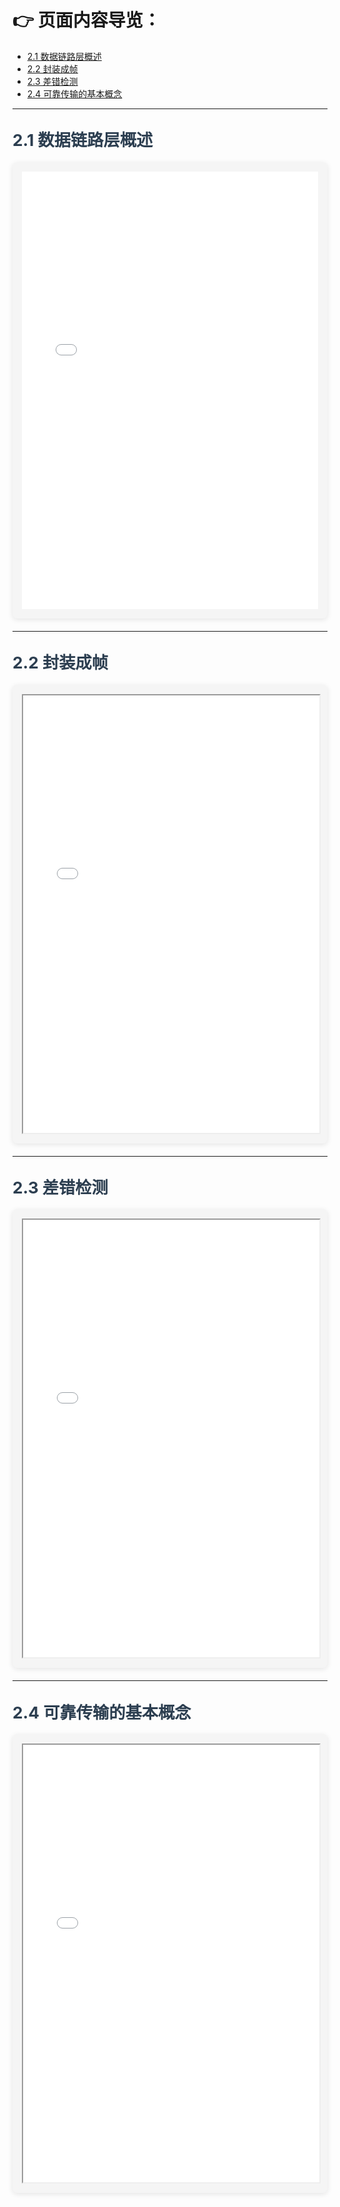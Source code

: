 # 👉 **页面内容导览**：

- [2.1 数据链路层概述](#section2-1)
- [2.2 封装成帧](#section2-2)
- [2.3 差错检测](#section2-3)
- [2.4 可靠传输的基本概念](#section2-4)

---

## <span id="section2-1">2.1 数据链路层概述</span>
<div class="video-card">
<iframe 
  src="//player.bilibili.com/player.html?isOutside=true&aid=64605483&bvid=BV1c4411d7jb&cid=116270790&p=21&autoplay=0" 
  allowfullscreen="true" 
  width="100%" 
  height="700"
  frameborder="0"
></iframe>
</div>

---

## <span id="section2-2">2.2 封装成帧</span>
<div class="video-card">
<iframe 
  src="//player.bilibili.com/player.html?isOutside=true&aid=64605483&bvid=BV1c4411d7jb&cid=116481619&p=22&autoplay=0" 
  allowfullscreen="true" 
  width="100%" 
  height="700"
></iframe>
</div>

---

## <span id="section2-3">2.3 差错检测</span>
<div class="video-card">
<iframe 
  src="//player.bilibili.com/player.html?isOutside=true&aid=64605483&bvid=BV1c4411d7jb&cid=116481619&p=23&autoplay=0" 
  allowfullscreen="true" 
  width="100%" 
  height="700"
></iframe>
</div>

---

## <span id="section2-4">2.4 可靠传输的基本概念</span>
<div class="video-card">
<iframe 
  src="//player.bilibili.com/player.html?isOutside=true&aid=64605483&bvid=BV1c4411d7jb&cid=116481619&p=24&autoplay=0" 
  allowfullscreen="true" 
  width="100%" 
  height="700"
></iframe>
</div>

<style>
.video-card {
  background: #f5f5f5;
  padding: 15px;
  border-radius: 8px;
  box-shadow: 0 2px 8px rgba(0,0,0,0.1);
  margin-bottom: 20px;
}
#section2-1, #section2-2, #section2-3, #section2-4 {
  color: #2c3e50;
  font-size: 1.25em;
}
</style>